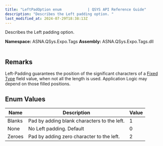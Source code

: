 ```yaml
---
title: "LeftPadOption enum            | QSYS API Reference Guide"
description: "Describes the Left padding option. "
last_modified_at: 2024-07-29T18:38:13Z
---
```


Describes the Left padding option.

**Namespace:** ASNA.QSys.Expo.Tags
**Assembly:** ASNA.QSys.Expo.Tags.dll
<br>
<br>

## Remarks

Left-Padding guarantees the position of the significant characters of a [Fixed Type](/concepts/program-structure/qsys-fixedtypes.html) field value, when not all the length is used. Application Logic may depend on those filled positions. 


## Enum Values

| Name | Description | Value
| --- | --- | --- 
| Blanks | Pad by adding blank characters to the left. | 1 |
| None | No Left padding. Default | 0 |
| Zeroes | Pad by adding zero character to the left. | 2 |
